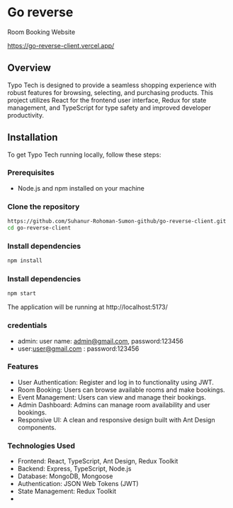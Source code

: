 # Go reverse

Room Booking Website

https://go-reverse-client.vercel.app/



## Overview

Typo Tech is designed to provide a seamless shopping experience with robust features for browsing, selecting, and purchasing products. This project utilizes React for the frontend user interface, Redux for state management, and TypeScript for type safety and improved developer productivity.

## Installation

To get Typo Tech running locally, follow these steps:

### Prerequisites

- Node.js and npm installed on your machine

### Clone the repository

```bash
https://github.com/Suhanur-Rohoman-Sumon-github/go-reverse-client.git
cd go-reverse-client
```
### Install dependencies

```bash
npm install
```
### Install dependencies
```bash
npm start
```
The application will be running at http://localhost:5173/

### credentials
- admin: user name: admin@gmail.com, password:123456
- user:user@gmail.com : password:123456

### Features

- User Authentication: Register and log in to functionality using JWT.
- Room Booking: Users can browse available rooms and make bookings.
- Event Management: Users can view and manage their bookings.
- Admin Dashboard: Admins can manage room availability and user bookings.
- Responsive UI: A clean and responsive design built with Ant Design components.

### Technologies Used
- Frontend: React, TypeScript, Ant Design, Redux Toolkit
- Backend: Express, TypeScript, Node.js
- Database: MongoDB, Mongoose
- Authentication: JSON Web Tokens (JWT)
- State Management: Redux Toolkit
- 





